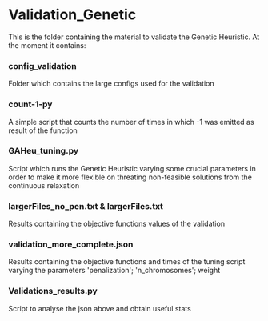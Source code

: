 # Validation_Genetic
This is the folder containing the material to validate the Genetic Heuristic. 
At the moment it contains:

### config_validation
Folder which contains the large configs used for the validation 

### count-1-py
A simple script that counts the number of times in which -1 was emitted as result of the function

### GAHeu_tuning.py
Script which runs the Genetic Heuristic varying some crucial parameters in order to make it more flexible on threating non-feasible solutions from the continuous relaxation

### largerFiles_no_pen.txt & largerFiles.txt
Results containing the objective functions values of the validation

### validation_more_complete.json
Results containing the objective functions and times of the tuning script varying the parameters 'penalization'; 'n_chromosomes'; weight

### Validations_results.py
Script to analyse the json above and obtain useful stats
